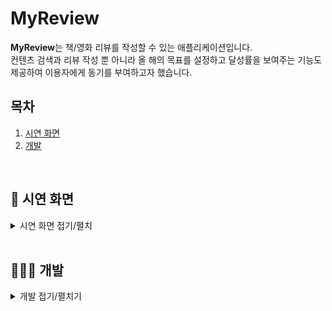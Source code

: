 # MyReview
<b>MyReview</b>는 책/영화 리뷰를 작성할 수 있는 애플리케이션입니다. <br/>
컨텐츠 검색과 리뷰 작성 뿐 아니라 올 해의 목표를 설정하고 달성률을 보여주는 기능도 제공하여 이용자에게 동기를 부여하고자 했습니다. 

## 목차
1. [시연 화면](#-시연-화면)
5. [개발](#-개발)

<br/>

## 📱 시연 화면
<details>
<summary>시연 화면 접기/펼치</summary>
<div markdown="1">
</div>
</details>

<br/>

## 👨🏻‍💻 개발
<details>
<summary>개발 접기/펼치기</summary>
<div markdown="1">

<br/>

<h3>개발 기간 </h3>
23.02. ~ 23.03.
<h3>개발 환경</h3>
<ul>
    <li> React Native 0.70.5</li>
    <li> Expo SDK 47</li>
    <li> Android Studio Electric Eel | 2022.1.1</li>
</ul>
<h3>기술 스택 </h3> 
<img src="https://img.shields.io/badge/react native-61DAFB?style=for-the-badge&logo=React&logoColor=black">
<img src="https://img.shields.io/badge/expo-000020?style=for-the-badge&logo=Expo&logoColor=white">
<img src="https://img.shields.io/badge/anroid studio-3DDC84?style=for-the-badge&logo=Android&logoColor=white">
<h3>협업 툴</h3>
<img src="https://img.shields.io/badge/git-F05032?style=for-the-badge&logo=git&logoColor=white"> <img src="https://img.shields.io/badge/notion-000000?style=for-the-badge&logo=Notion&logoColor=white">

</div>
</details>
<br/>
